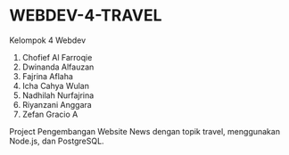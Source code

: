# WEBDEV-4-TRAVEL

Kelompok 4 Webdev
1. Chofief Al Farroqie
2. Dwinanda Alfauzan
3. Fajrina Aflaha
4. Icha Cahya Wulan
5. Nadhilah Nurfajrina
6. Riyanzani Anggara
7. Zefan Gracio A


Project Pengembangan Website News dengan topik travel, menggunakan Node.js, dan PostgreSQL.

